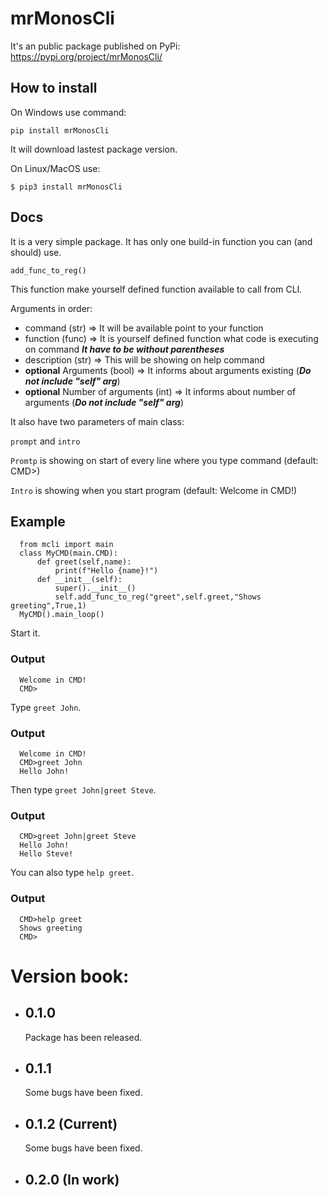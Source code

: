 # mrMonosCli

It's an public package published on PyPi: https://pypi.org/project/mrMonosCli/

## How to install 

On Windows use command:

`pip install mrMonosCli`

It will download lastest package version.

On Linux/MacOS use:

`$ pip3 install mrMonosCli`

## Docs

It is a very simple package.
It has only one build-in function you can (and should) use.

`add_func_to_reg()`

This function make yourself defined function available to call from CLI.

Arguments in order:
- command (str) => It will be available point to your function 
- function (func) => It is yourself defined function what code is executing on command ***It have to be without parentheses*** 
- description (str) => This will be showing on help command 
- **optional** Arguments (bool) => It informs about arguments existing (***Do not include "self" arg***)
- **optional** Number of arguments (int) => It informs about number of arguments (***Do not include "self" arg***)

It also have two parameters of main class:

`prompt` and `intro`

`Promtp` is showing on start of every line where you type command (default: CMD>)

`Intro` is showing when you start program (default: Welcome in CMD!)


## Example

      from mcli import main
      class MyCMD(main.CMD):
          def greet(self,name):
              print(f"Hello {name}!")
          def __init__(self):
              super().__init__()
              self.add_func_to_reg("greet",self.greet,"Shows greeting",True,1)
      MyCMD().main_loop()

Start it. 
### Output
      Welcome in CMD!
      CMD>
      
Type `greet John`.

### Output
      Welcome in CMD!
      CMD>greet John
      Hello John!
      
Then type `greet John|greet Steve`.
### Output
      CMD>greet John|greet Steve
      Hello John!
      Hello Steve!
You can also type `help greet`.
### Output
      CMD>help greet
      Shows greeting
      CMD>
# Version book:
- ## 0.1.0
  Package has been released.
- ## 0.1.1
  Some bugs have been fixed.
- ## 0.1.2 (Current)
  Some bugs have been fixed.
- ## 0.2.0 (In work)
